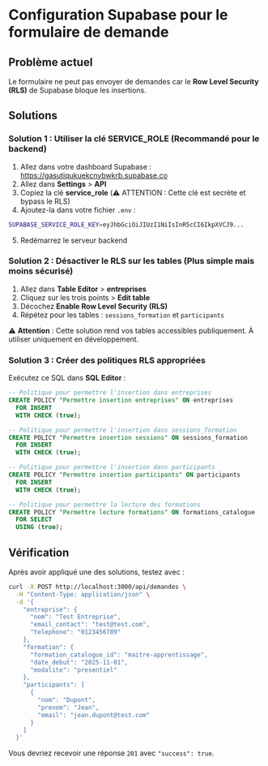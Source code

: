 # Configuration Supabase pour le formulaire de demande

## Problème actuel
Le formulaire ne peut pas envoyer de demandes car le **Row Level Security (RLS)** de Supabase bloque les insertions.

## Solutions

### Solution 1 : Utiliser la clé SERVICE_ROLE (Recommandé pour le backend)

1. Allez dans votre dashboard Supabase : https://gasutiqukuekcnybwkrb.supabase.co
2. Allez dans **Settings** > **API**
3. Copiez la clé **service_role** (⚠️ ATTENTION : Cette clé est secrète et bypass le RLS)
4. Ajoutez-la dans votre fichier `.env` :

```bash
SUPABASE_SERVICE_ROLE_KEY=eyJhbGciOiJIUzI1NiIsInR5cCI6IkpXVCJ9...
```

5. Redémarrez le serveur backend

### Solution 2 : Désactiver le RLS sur les tables (Plus simple mais moins sécurisé)

1. Allez dans **Table Editor** > **entreprises**
2. Cliquez sur les trois points > **Edit table**
3. Décochez **Enable Row Level Security (RLS)**
4. Répétez pour les tables : `sessions_formation` et `participants`

⚠️ **Attention** : Cette solution rend vos tables accessibles publiquement. À utiliser uniquement en développement.

### Solution 3 : Créer des politiques RLS appropriées

Exécutez ce SQL dans **SQL Editor** :

```sql
-- Politique pour permettre l'insertion dans entreprises
CREATE POLICY "Permettre insertion entreprises" ON entreprises
  FOR INSERT
  WITH CHECK (true);

-- Politique pour permettre l'insertion dans sessions_formation
CREATE POLICY "Permettre insertion sessions" ON sessions_formation
  FOR INSERT
  WITH CHECK (true);

-- Politique pour permettre l'insertion dans participants
CREATE POLICY "Permettre insertion participants" ON participants
  FOR INSERT
  WITH CHECK (true);

-- Politique pour permettre la lecture des formations
CREATE POLICY "Permettre lecture formations" ON formations_catalogue
  FOR SELECT
  USING (true);
```

## Vérification

Après avoir appliqué une des solutions, testez avec :

```bash
curl -X POST http://localhost:3000/api/demandes \
  -H "Content-Type: application/json" \
  -d '{
    "entreprise": {
      "nom": "Test Entreprise",
      "email_contact": "test@test.com",
      "telephone": "0123456789"
    },
    "formation": {
      "formation_catalogue_id": "maitre-apprentissage",
      "date_debut": "2025-11-01",
      "modalite": "presentiel"
    },
    "participants": [
      {
        "nom": "Dupont",
        "prenom": "Jean",
        "email": "jean.dupont@test.com"
      }
    ]
  }'
```

Vous devriez recevoir une réponse `201` avec `"success": true`.
